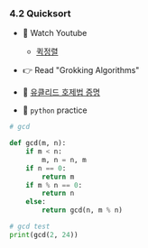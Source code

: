### 4.2 Quicksort


- 🍒 Watch Youtube
    - [퀵정렬](https://www.youtube.com/watch?v=EuJSDghD4z8)
    


- 👉 Read "Grokking Algorithms"


- 🍑 [유클리드 호제법 증명](https://ko.wikipedia.org/wiki/%EC%9C%A0%ED%81%B4%EB%A6%AC%EB%93%9C_%ED%98%B8%EC%A0%9C%EB%B2%95)


- 🐍 `python` practice

```python
# gcd

def gcd(m, n):
    if m < n:
        m, n = n, m
    if n == 0:
        return m
    if m % n == 0:
        return n
    else:
        return gcd(n, m % n)

# gcd test
print(gcd(2, 24))

